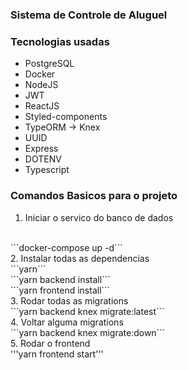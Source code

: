 ### Sistema de Controle de Aluguel


### Tecnologias usadas

- PostgreSQL
- Docker
- NodeJS
- JWT
- ReactJS
- Styled-components
- TypeORM -> Knex
- UUID
- Express
- DOTENV
- Typescript

### Comandos Basicos para o projeto

1. Iniciar o servico do banco de dados
  <br/> 
  ```docker-compose up -d```
  <br/> 
2. Instalar todas as dependencias
  <br/> 
  ```yarn```
  <br/>
  ```yarn backend install```
  <br/> 
  ```yarn frontend install```
  <br/> 
3. Rodar todas as migrations
  <br />
  ```yarn backend knex migrate:latest```
  <br/> 
4. Voltar alguma migrations
  <br/>
  ```yarn backend knex migrate:down```
  <br/> 
5. Rodar o frontend
  <br />
  '''yarn frontend start'''